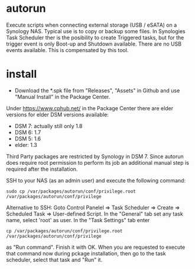# autorun
Execute scripts when connecting external storage (USB / eSATA) on a Synology NAS. Typical use is to copy or backup some files. 
In Synologies Task Scheduler ther is the posibility to create Triggered tasks, but for the trigger event is only Boot-up and Shutdown available. There are no USB events available. This is compensated by this tool.  

# install
* Download the *.spk file from "Releases", "Assets" in Github and use "Manual Install" in the Package Center.

Under https://www.cphub.net/ in the Package Center there are elder versions for elder DSM versions available:
* DSM 7: actually still only 1.8
* DSM 6: 1.7
* DSM 5: 1.6
* elder: 1.3

Third Party packages are restricted by Synology in DSM 7. Since autorun does require root 
permission to perform its job an additional manual step is required after the installation.

SSH to your NAS (as an admin user) and execute the following command:

```shell
sudo cp /var/packages/autorun/conf/privilege.root /var/packages/autorun/conf/privilege
```
Alternative to SSH: 
Goto Control Panelel => Task Scheduler => Create => Scheduled Task => User-defined Script. In the "General" tab set any task name, select 'root' as user. In the "Task Settings" tab enter  
```shell
cp /var/packages/autorun/conf/privilege.root /var/packages/autorun/conf/privilege
```
as "Run command". Finish it with OK. When you are requested to execute that command now during pckage installation, then go to the task scheduler, select that task and "Run" it. 

